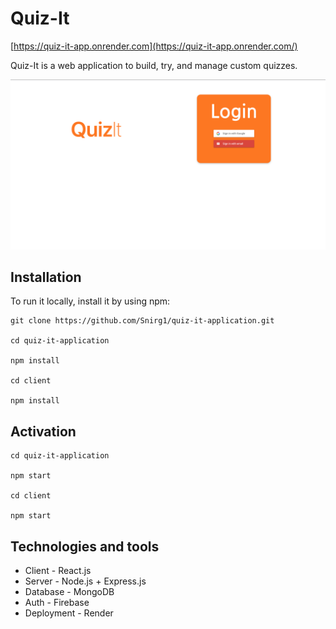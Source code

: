 # Quiz-It

[https://quiz-it-app.onrender.com](https://quiz-it-app.onrender.com/)

Quiz-It is a web application to build, try, and manage custom quizzes.

![alt text](https://github.com/Snirg1/quiz-it-application/blob/main/login%20ss.png?raw=true)
## Installation

To run it locally, install it by using npm:
```
git clone https://github.com/Snirg1/quiz-it-application.git

cd quiz-it-application

npm install

cd client

npm install
```

## Activation
```
cd quiz-it-application

npm start

cd client

npm start
```

## Technologies and tools

* Client - React.js
* Server - Node.js + Express.js
* Database -  MongoDB
* Auth - Firebase
* Deployment - Render 

